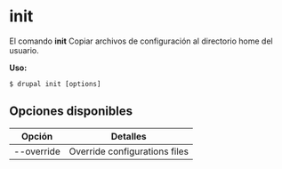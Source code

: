 # init
El comando **init** Copiar archivos de configuración al directorio home del usuario.

**Uso:**
```
$ drupal init [options] 
```

## Opciones disponibles
Opción | Detalles
-------|-------------
--override | Override configurations files
